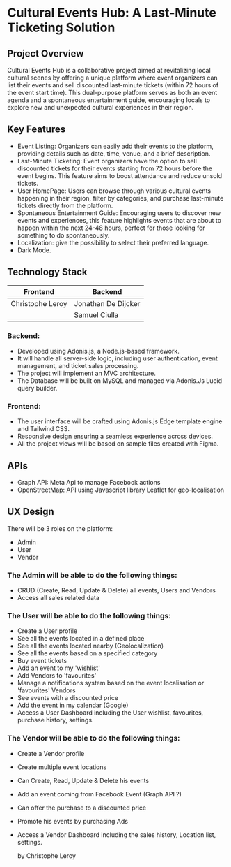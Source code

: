# Cultural Events Hub: A Last-Minute Ticketing Solution

## Project Overview

Cultural Events Hub is a collaborative project aimed at revitalizing local cultural scenes by offering a unique platform where event organizers can list their events and sell discounted last-minute tickets (within 72 hours of the event start time). This dual-purpose platform serves as both an event agenda and a spontaneous entertainment guide, encouraging locals to explore new and unexpected cultural experiences in their region.

## Key Features

- Event Listing: Organizers can easily add their events to the platform, providing details such as date, time, venue, and a brief description.
- Last-Minute Ticketing: Event organizers have the option to sell discounted tickets for their events starting from 72 hours before the event begins. This feature aims to boost attendance and reduce unsold tickets.
- User HomePage: Users can browse through various cultural events happening in their region, filter by categories, and purchase last-minute tickets directly from the platform.
- Spontaneous Entertainment Guide: Encouraging users to discover new events and experiences, this feature highlights events that are about to happen within the next 24-48 hours, perfect for those looking for something to do spontaneously.
- Localization: give the possibility to select their preferred language.
- Dark Mode.

## Technology Stack

| Frontend | Backend |
| ----------- | ----------- |
| Christophe Leroy | Jonathan De Dijcker |
|  | Samuel Ciulla |

### Backend:
- Developed using Adonis.js, a Node.js-based framework.
- It will handle all server-side logic, including user authentication, event management, and ticket sales processing.
- The project will implement an MVC architecture.
- The Database will be built on MySQL and managed via Adonis.Js Lucid query builder.

### Frontend:
- The user interface will be crafted using Adonis.js Edge template engine and Tailwind CSS.
- Responsive design ensuring a seamless experience across devices.
- All the project views will be based on sample files created with Figma.

## APIs

- Graph API: Meta Api to manage Facebook actions
- OpenStreetMap: API using Javascript library Leaflet for geo-localisation

## UX Design

There will be 3 roles on the platform:

- Admin
- User
- Vendor

### The Admin will be able to do the following things:

- CRUD (Create, Read, Update & Delete) all events, Users and Vendors
- Access all sales related data

### The User will be able to do the following things:

- Create a User profile
- See all the events located in a defined place
- See all the events located nearby (Geolocalization)
- See all the events based on a specified category
- Buy event tickets
- Add an event to my 'wishlist'
- Add Vendors to 'favourites'
- Manage a notifications system based on the event localisation or 'favourites' Vendors
- See events with a discounted price
- Add the event in my calendar (Google)
- Access a User Dashboard including the User wishlist, favourites, purchase history, settings.

### The Vendor will be able to do the following things:

- Create a Vendor profile
- Create multiple event locations
- Can Create, Read, Update & Delete his events
- Add an event coming from Facebook Event (Graph API ?)
- Can offer the purchase to a discounted price
- Promote his events by purchasing Ads
- Access a Vendor Dashboard including the sales history, Location list, settings.

  by Christophe Leroy
